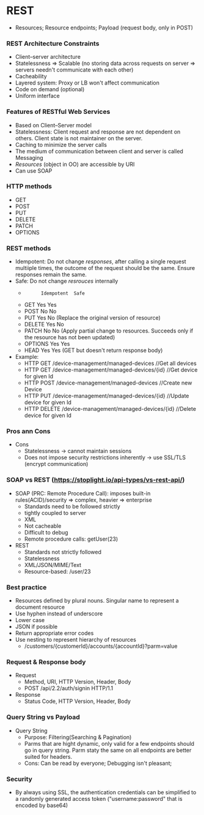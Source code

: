 # REST
* Resources; Resource endpoints; Payload (request body, only in POST)

### REST Architecture Constraints
* Client–server architecture
* Statelessness => Scalable (no storing data across requests on server => servers needn't communicate with each other)
* Cacheability
* Layered system: Proxy or LB won't affect communication
* Code on demand (optional)
* Uniform interface

### Features of RESTful Web Services
* Based on Client–Server model
* Statelessness: Client request and response are not dependent on others. Client state is not maintainer on the server.
* Caching to minimize the server calls
* The medium of communication between client and server is called Messaging
* *Resources* (object in OO) are accessible by URI
* Can use SOAP

### HTTP methods
* GET
* POST
* PUT
* DELETE
* PATCH
* OPTIONS

### REST methods
* Idempotent: Do not change *responses*, after calling a single request multiiple times, the outcome of the request should be the same. Ensure responses remain the same.
* Safe: Do not change *resrouces* internally
    -           Idempotent  Safe
    - GET          Yes      Yes
    - POST         No        No
    - PUT          Yes       No (Replace the original version of resource)
    - DELETE       Yes       No
    - PATCH        No        No (Apply partial change to resources. Succeeds only if the resource has not been updated)
    - OPTIONS      Yes      Yes
    - HEAD         Yes      Yes (GET but doesn't return response body)
* Example:
    - HTTP GET /device-management/managed-devices  //Get all devices
    - HTTP GET /device-management/managed-devices/{id}  //Get device for given Id
    - HTTP POST /device-management/managed-devices  //Create new Device
    - HTTP PUT /device-management/managed-devices/{id}  //Update device for given Id
    - HTTP DELETE /device-management/managed-devices/{id}  //Delete device for given Id

### Pros ann Cons
* Cons
    - Statelessness -> cannot maintain sessions
    - Does not impose security restrictions inherently -> use SSL/TLS (encrypt communication)

### SOAP vs REST (https://stoplight.io/api-types/vs-rest-api/)
* SOAP (PRC: Remote Procedure Call): imposes built-in rules(ACID)/security => complex, heavier => enterprise
    - Standards need to be followed strictly
    - tightly coupled to server
    - XML
    - Not cacheable
    - Difficult to debug
    - Remote procedure calls: getUser(23)
* REST
    - Standards not strictly followed
    - Statelessness
    - XML/JSON/MIME/Text
    - Resource-based: /user/23

### Best practice
* Resources defined by plural nouns. Singular name to represent a document resource
* Use hyphen instead of underscore
* Lower case
* JSON if possible
* Return appropriate error codes
* Use nesting to represent hierarchy of resources
    - /customers/{customerId}/accounts/{accountId}?parm=value

### Request & Response body
* Request
    - Method, URI, HTTP Version, Header, Body
    - POST /api/2.2/auth/signin HTTP/1.1
* Response
    - Status Code, HTTP Version, Header, Body

### Query String vs Payload
* Query String
    - Purpose: Filtering(Searching & Pagination)
    - Parms that are hight dynamic, only valid for a few endpoints should go in query string. Parm staty the same on all endpoints are better suited for headers.
    - Cons: Can be read by everyone; Debugging isn't pleasant;

### Security
* By always using SSL, the authentication credentials can be simplified to a randomly generated access token ("username:password" that is encoded by base64)

